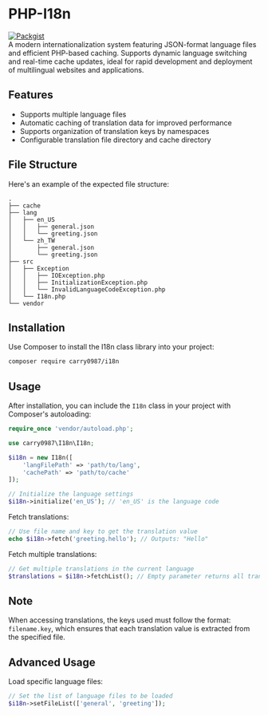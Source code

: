 # PHP-I18n
[![Packgist](https://img.shields.io/packagist/v/carry0987/i18n.svg?style=flat-square)](https://packagist.org/packages/carry0987/i18n)  
A modern internationalization system featuring JSON-format language files and efficient PHP-based caching. Supports dynamic language switching and real-time cache updates, ideal for rapid development and deployment of multilingual websites and applications.

## Features
- Supports multiple language files
- Automatic caching of translation data for improved performance
- Supports organization of translation keys by namespaces
- Configurable translation file directory and cache directory

## File Structure
Here's an example of the expected file structure:
```
.
├── cache
├── lang
│   ├── en_US
│   │   ├── general.json
│   │   └── greeting.json
│   └── zh_TW
│       ├── general.json
│       └── greeting.json
├── src
│   ├── Exception
│   │   ├── IOException.php
│   │   ├── InitializationException.php
│   │   └── InvalidLanguageCodeException.php
│   └── I18n.php
└── vendor
```

## Installation
Use Composer to install the I18n class library into your project:

``` bash
composer require carry0987/i18n
```

## Usage
After installation, you can include the `I18n` class in your project with Composer's autoloading:
```php
require_once 'vendor/autoload.php';

use carry0987\I18n\I18n;

$i18n = new I18n([
    'langFilePath' => 'path/to/lang', 
    'cachePath' => 'path/to/cache'
]);

// Initialize the language settings
$i18n->initialize('en_US'); // 'en_US' is the language code
```

Fetch translations:
```php
// Use file name and key to get the translation value
echo $i18n->fetch('greeting.hello'); // Outputs: "Hello"
```

Fetch multiple translations:
```php
// Get multiple translations in the current language
$translations = $i18n->fetchList(); // Empty parameter returns all translations
```

## Note
When accessing translations, the keys used must follow the format: `filename.key`, which ensures that each translation value is extracted from the specified file.

## Advanced Usage
Load specific language files:

```php
// Set the list of language files to be loaded
$i18n->setFileList(['general', 'greeting']);
```
